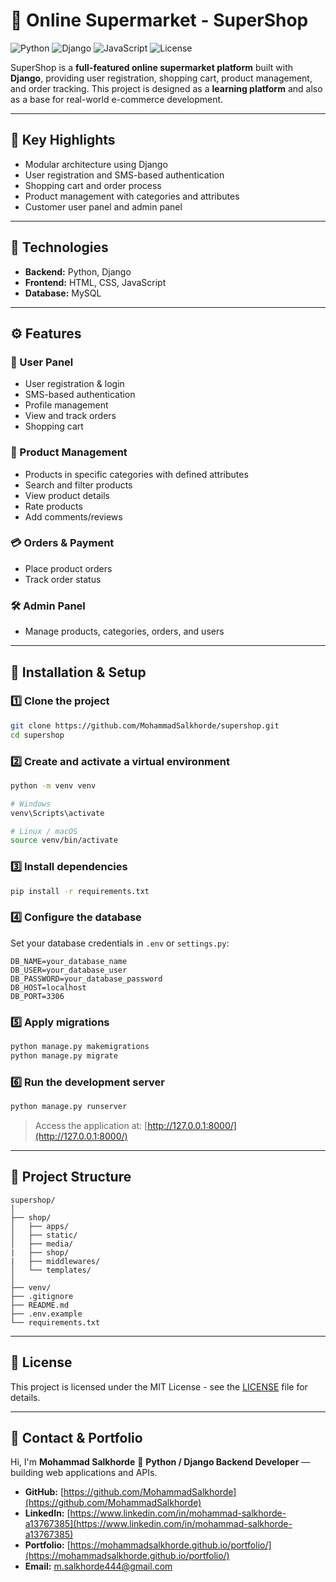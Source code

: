 # 🛒 Online Supermarket - SuperShop

![Python](https://img.shields.io/badge/Python-3.11-blue?logo=python)
![Django](https://img.shields.io/badge/Django-5.0-success?logo=django)
![JavaScript](https://img.shields.io/badge/JavaScript-ES6-yellow?logo=javascript)
![License](https://img.shields.io/badge/License-MIT-yellow)

SuperShop is a **full-featured online supermarket platform** built with **Django**, providing user registration, shopping cart, product management, and order tracking.
This project is designed as a **learning platform** and also as a base for real-world e-commerce development.

---

## 🚀 Key Highlights

* Modular architecture using Django
* User registration and SMS-based authentication
* Shopping cart and order process
* Product management with categories and attributes
* Customer user panel and admin panel

---

## 🧠 Technologies

* **Backend:** Python, Django
* **Frontend:** HTML, CSS, JavaScript
* **Database:** MySQL

---

## ⚙️ Features

### 👤 User Panel

* User registration & login
* SMS-based authentication
* Profile management
* View and track orders
* Shopping cart

### 🛒 Product Management

* Products in specific categories with defined attributes
* Search and filter products
* View product details
* Rate products
* Add comments/reviews

### 💳 Orders & Payment

* Place product orders
* Track order status

### 🛠️ Admin Panel

* Manage products, categories, orders, and users

---

## 🧩 Installation & Setup

### 1️⃣ Clone the project

```bash
git clone https://github.com/MohammadSalkhorde/supershop.git
cd supershop
```

### 2️⃣ Create and activate a virtual environment

```bash
python -m venv venv

# Windows
venv\Scripts\activate

# Linux / macOS
source venv/bin/activate
```

### 3️⃣ Install dependencies

```bash
pip install -r requirements.txt
```

### 4️⃣ Configure the database

Set your database credentials in `.env` or `settings.py`:

```
DB_NAME=your_database_name
DB_USER=your_database_user
DB_PASSWORD=your_database_password
DB_HOST=localhost
DB_PORT=3306
```

### 5️⃣ Apply migrations

```bash
python manage.py makemigrations
python manage.py migrate
```

### 6️⃣ Run the development server

```bash
python manage.py runserver
```

> Access the application at: [http://127.0.0.1:8000/](http://127.0.0.1:8000/)

---

## 📁 Project Structure

```
supershop/
│
├── shop/
│   ├── apps/
│   ├── static/
│   ├── media/
|   ├── shop/
|   ├── middlewares/
│   └── templates/
│
├── venv/
├── .gitignore
├── README.md
├── .env.example
└── requirements.txt
```

---

## 📄 License

This project is licensed under the MIT License - see the [LICENSE](LICENSE) file for details.

---

## 💼 Contact & Portfolio

Hi, I'm **Mohammad Salkhorde** 👋
**Python / Django Backend Developer** — building web applications and APIs.

* **GitHub:** [https://github.com/MohammadSalkhorde](https://github.com/MohammadSalkhorde)
* **LinkedIn:** [https://www.linkedin.com/in/mohammad-salkhorde-a13767385](https://www.linkedin.com/in/mohammad-salkhorde-a13767385)
* **Portfolio:** [https://mohammadsalkhorde.github.io/portfolio/](https://mohammadsalkhorde.github.io/portfolio/)
* **Email:** [m.salkhorde444@gmail.com](mailto:m.salkhorde444@gmail.com)
